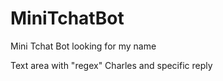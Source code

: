 # MiniTchatBot
Mini Tchat Bot looking for my name

Text area with "regex" Charles and specific reply
